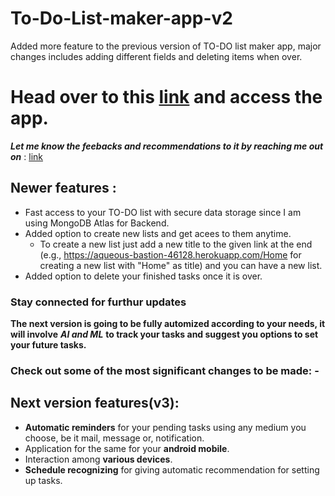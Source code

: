 # To-Do-List-maker-app-v2
Added more feature to the previous version of TO-DO list maker app, major changes includes adding different fields and deleting items when over.

# Head over to this [link](https://aqueous-bastion-46128.herokuapp.com/) and access the app.
***Let me know the feebacks and recommendations to it by reaching me out on***  : [link](https://github.com/Anupam0401/Anupam0401)

## Newer features : 
* Fast access to your TO-DO list with secure data storage since I am using MongoDB Atlas for Backend.
* Added option to create new lists and get acees to them anytime.
  * To create a new list just add a new title to the given link at the end (e.g., https://aqueous-bastion-46128.herokuapp.com/Home for creating a new list with "Home" as title) and you can have a new list.
* Added option to delete your finished tasks once it is over.
<!-- 
` The web app will soon be hosted online. ` -->
### Stay connected for furthur updates 

**The next version is going to be fully automized according to your needs, it will involve** ***AI and ML*** 
**to track your tasks and suggest you options to set your future tasks.** 
<!-- *I have tried my best to come up with best possible features a To-Do app can have and would love to know your opinions on it.* -->

### Check out some of the most significant changes to be made: -

## Next version features(v3):
* **Automatic reminders** for your pending tasks using any medium you choose, be it mail, message or, notification.
* Application for the same for your **android mobile**.
* Interaction among **various devices**.
* **Schedule recognizing** for giving automatic recommendation for setting up tasks.
